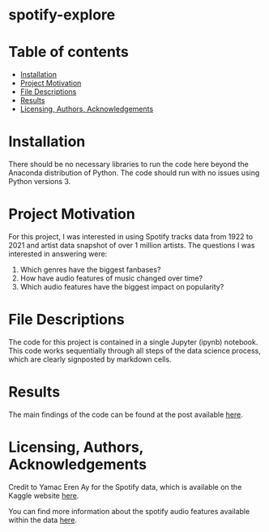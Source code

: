 # spotify-explore

# Table of contents
- [Installation](#installation)
- [Project Motivation](#project-motivation)
- [File Descriptions](#file-descriptions)
- [Results](#results)
- [Licensing, Authors, Acknowledgements](#Licensing-authors-acknowledgements)

# Installation
There should be no necessary libraries to run the code here beyond the Anaconda distribution of Python. The code should run with no issues using Python versions 3.

# Project Motivation
For this project, I was interested in using Spotify tracks data from 1922 to 2021 and artist data snapshot of over 1 million artists. The questions I was interested in answering were:

1.  Which genres have the biggest fanbases?
2.  How have audio features of music changed over time?
3.  Which audio features have the biggest impact on popularity?


# File Descriptions
The code for this project is contained in a single Jupyter (ipynb) notebook. This code works sequentially through all steps of the data science process, which are clearly signposted by markdown cells.

# Results
The main findings of the code can be found at the post available  [here](https://medium.com/@elly.sims24/three-things-i-learned-from-exploring-spotify-data-as-a-music-fanatic-57cbb57e361b).

# Licensing, Authors, Acknowledgements
Credit to Yamac Eren Ay for the Spotify data, which is available on the Kaggle website [here](https://www.kaggle.com/datasets/yamaerenay/spotify-dataset-19212020-600k-tracks).

You can find more information about the spotify audio features available within the data [here](https://developer.spotify.com/documentation/web-api/reference/#/operations/get-audio-features).

